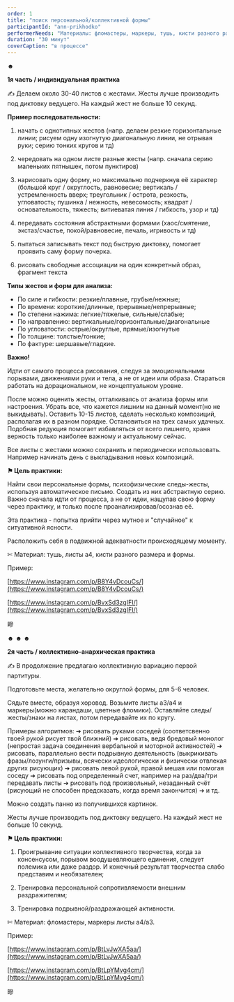 ```yaml
---
order: 1
title: "поиск персональной/коллективной формы"
participantId: "ann-prikhodko"
performerNeeds: "Материалы: фломастеры, маркеры, тушь, кисти разного размера и формы, листы а4/a3. Коллектив из 5-6 человек + человек, согласный исполнять функцию ведущего."
duration: "30 минут"
coverCaption: "в процессе"
---
```


☻

**1я часть / индивидуальная практика**

✍ Делаем около 30-40 листов с жестами. Жесты лучше производить под диктовку
ведущего. На каждый жест не больше 10 секунд.

**Пример последовательности:**

1. начать с однотипных жестов (напр. делаем резкие горизонтальные линии; рисуем
одну изогнутую диагональную линии, не отрывая руки; серию тонких кругов и тд)

2. чередовать на одном листе разные жесты (напр. сначала серию маленьких
пятнышек, потом пунктиров)

3. нарисовать одну форму, но максимально подчеркнув её характер (большой круг /
округлость, равновесие; вертикаль / устремленность вверх; треугольник / острота,
резкость, угловатость; пушинка / нежность, невесомость; квадрат /
основательность, тяжесть; витиеватая линия / гибкость, узор и тд)

4. передавать состояния абстрактными формами (хаос/смятение, экстаз/счастье,
покой/равновесие, печаль, игривость и тд)

5. пытаться записывать текст под быструю диктовку, помогает проявить саму форму
почерка.

6. рисовать свободные ассоциации на один конкретный образ, фрагмент текста

**Типы жестов и форм для анализа:**

* По силе и гибкости: резкие/плавные, грубые/нежные;
* По времени: короткие/длинные, прерывные/непрерывные;
* По степени нажима: легкие/тяжелые, сильные/слабые;
* По направлению: вертикальные/горизонтальные/диагональные
* По угловатости: острые/округлые, прямые/изогнутые
* По толщине: толстые/тонкие;
* По фактуре: шершавые/гладкие.

**Важно!** 

Идти от самого процесса рисования, следуя за эмоциональными порывами,
движениями руки и тела, а не от идеи или образа. Стараться работать на дорациональном, не концептуальном уровне.

Пoсле можно оценить жесты, отталкиваясь от анализа формы или настроения. Убрать все, что кажется лишним на данный момент(но не выкидывать). Оставить 10-15 листов, сделать несколько композиций, располагая их в разном порядке. Остановиться на трех самых удачных. Подобная редукция помогает избавляться от всего лишнего, храня верность только наиболее важному и актуальному сейчас.

Все листы с жестами можно сохранить и периодически использовать. Например начинать день с выкладывания новых композиций.

**⚑ Цель практики:**

Найти свои персональные формы, психофизические следы-жесты, используя автоматическое письмо. Создать из них абстрактную серию. Важно сначала идти от процесса, а не от идеи, нащупав свою форму через практику, и только после проанализировав/осознав её.

Эта практика - попытка прийти через мутное и "случайное" к ситуативной ясности.

Расположить себя в подвижной адекватности происходящему моменту.

✄ Материал: тушь, листы а4, кисти разного размера и формы.

Пример:

[https://www.instagram.com/p/B8Y4vDcouCs/](https://www.instagram.com/p/B8Y4vDcouCs/)

[https://www.instagram.com/p/BvxSd3zgIFI/](https://www.instagram.com/p/BvxSd3zgIFI/)

㽩

☻ ☻ ☻

**2я часть / коллективно-анархическая практика**

✍ В продолжение предлагаю коллективную вариацию первой партитуры.

Подготовьте места, желательно округлой формы, для 5-6 человек.

Сядьте вместе, образуя хоровод. Возьмите листы а3/а4 и маркеры(можно карандаши,
цветные фломики). Оставляйте следы/жесты/знаки на листах, потом передавайте их по кругу.

Примеры алгоритмов: ➔ рисовать руками соседей (соответсвенно твоей рукой рисует твой ближний) ➔ рисовать, ведя бредовый монолог (непростая задача соединения вербальной и моторной активностей) ➔ рисовать, параллельно вести подрывную деятельность (выкрикивать фразы/лозунги/призывы, всячески идеологически и физически отвлекая других рисующих) ➔ рисовать левой рукой, правой мешая или помогая соседу ➔ рисовать под определенный счет, например на раз/два/три передавать листы ➔ рисовать под произвольный, незаданный счёт (рисующий не способен предсказать, когда время закончится) ➔ и тд.

Можно создать панно из получившихся картинок.

Жесты лучше производить под диктовку ведущего. На каждый жест не больше 10 секунд.

**⚑ Цель практики:**

1.  Проигрывание ситуации коллективного творчества, когда за консенсусом, порывом
воодушевляющего единения, следует полемика или даже раздор. И конечный
результат творчества слабо представим и необязателен;

2. Тренировка персональной сопротивляемости внешним раздражителям;

3. Тренировка подрывной/раздражающей активности.

✄ Материал: фломастеры, маркеры листы а4/а3.

Пример:

[https://www.instagram.com/p/BtLvJwXA5aa/](https://www.instagram.com/p/BtLvJwXA5aa/)

[https://www.instagram.com/p/BtLpYMvg4cm/](https://www.instagram.com/p/BtLpYMvg4cm/) 

㽩
